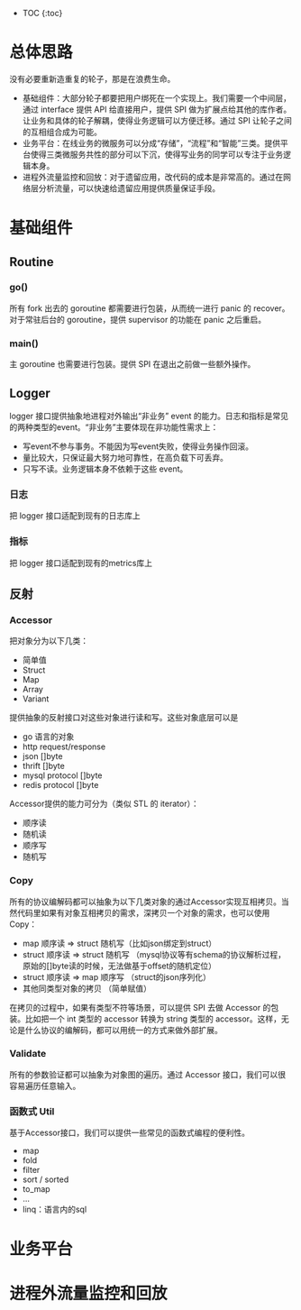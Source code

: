 * TOC
{:toc}

# 总体思路

没有必要重新造重复的轮子，那是在浪费生命。

* 基础组件：大部分轮子都要把用户绑死在一个实现上。我们需要一个中间层，通过 interface 提供 API 给直接用户，提供 SPI 做为扩展点给其他的库作者。让业务和具体的轮子解耦，使得业务逻辑可以方便迁移。通过 SPI 让轮子之间的互相组合成为可能。
* 业务平台：在线业务的微服务可以分成“存储”，“流程”和“智能”三类。提供平台使得三类微服务共性的部分可以下沉，使得写业务的同学可以专注于业务逻辑本身。
* 进程外流量监控和回放：对于遗留应用，改代码的成本是非常高的。通过在网络层分析流量，可以快速给遗留应用提供质量保证手段。

# 基础组件

## Routine

### go()

所有 fork 出去的 goroutine 都需要进行包装，从而统一进行 panic 的 recover。对于常驻后台的 goroutine，提供 supervisor 的功能在 panic 之后重启。

### main()

主 goroutine 也需要进行包装。提供 SPI 在退出之前做一些额外操作。

## Logger

logger 接口提供抽象地进程对外输出“非业务” event 的能力。日志和指标是常见的两种类型的event。“非业务”主要体现在非功能性需求上：

* 写event不参与事务。不能因为写event失败，使得业务操作回滚。
* 量比较大，只保证最大努力地可靠性，在高负载下可丢弃。
* 只写不读。业务逻辑本身不依赖于这些 event。

### 日志

把 logger 接口适配到现有的日志库上

### 指标

把 logger 接口适配到现有的metrics库上

## 反射

### Accessor

把对象分为以下几类：

* 简单值
* Struct
* Map
* Array
* Variant

提供抽象的反射接口对这些对象进行读和写。这些对象底层可以是

* go 语言的对象
* http request/response
* json []byte
* thrift []byte
* mysql protocol []byte
* redis protocol []byte

Accessor提供的能力可分为（类似 STL 的 iterator）：

* 顺序读
* 随机读
* 顺序写
* 随机写

### Copy

所有的协议编解码都可以抽象为以下几类对象的通过Accessor实现互相拷贝。当然代码里如果有对象互相拷贝的需求，深拷贝一个对象的需求，也可以使用 Copy：

* map 顺序读 => struct 随机写（比如json绑定到struct）
* struct 顺序读 => struct 随机写 （mysql协议等有schema的协议解析过程，原始的[]byte读的时候，无法做基于offset的随机定位）
* struct 顺序读 => map 顺序写 （struct的json序列化）
* 其他同类型对象的拷贝 （简单赋值）

在拷贝的过程中，如果有类型不符等场景，可以提供 SPI 去做 Accessor 的包装。比如把一个 int 类型的 accessor 转换为 string 类型的 accessor。这样，无论是什么协议的编解码，都可以用统一的方式来做外部扩展。

### Validate

所有的参数验证都可以抽象为对象图的遍历。通过 Accessor 接口，我们可以很容易遍历任意输入。

### 函数式 Util

基于Accessor接口，我们可以提供一些常见的函数式编程的便利性。

* map
* fold
* filter
* sort / sorted
* to_map
* ...
* linq：语言内的sql

# 业务平台

# 进程外流量监控和回放
